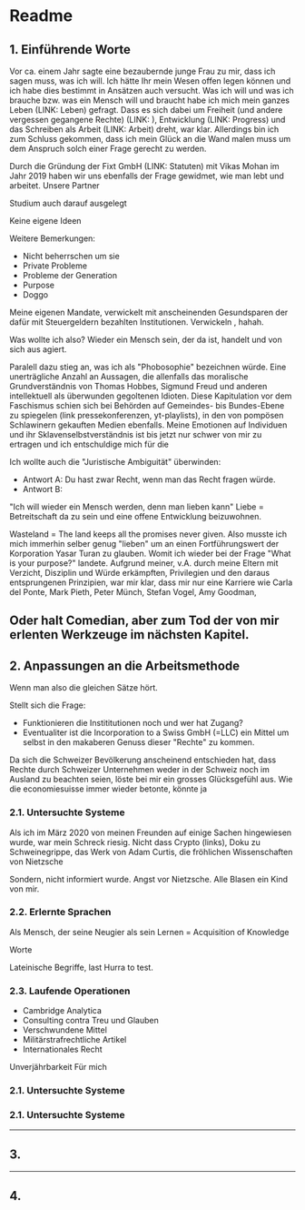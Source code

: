 # Readme

## 1. Einführende Worte
Vor ca. einem Jahr sagte eine bezaubernde junge Frau zu mir, dass ich sagen muss, was ich will.
Ich hätte Ihr mein Wesen offen legen können und ich habe dies bestimmt in Ansätzen auch versucht.
Was ich will und was ich brauche bzw. was ein Mensch will und braucht habe ich mich mein ganzes Leben (LINK: Leben) gefragt.
Dass es sich dabei um Freiheit (und andere vergessen gegangene Rechte) (LINK: ), Entwicklung (LINK: Progress) und das Schreiben als Arbeit (LINK: Arbeit) dreht, war klar.
Allerdings bin ich zum Schluss gekommen, dass ich mein Glück an die Wand malen muss um dem Anspruch solch einer Frage gerecht zu werden.

Durch die Gründung der Fixt GmbH (LINK: Statuten) mit Vikas Mohan im Jahr 2019 haben wir uns ebenfalls der Frage gewidmet, wie man lebt und arbeitet.
Unsere Partner

Studium auch darauf ausgelegt

Keine eigene Ideen

Weitere Bemerkungen:
- Nicht beherrschen um sie
- Private Probleme
- Probleme der Generation
- Purpose
- Doggo

Meine eigenen Mandate, verwickelt mit anscheinenden Gesundsparen der dafür mit Steuergeldern bezahlten Institutionen.
Verwickeln , hahah.


Was wollte ich also?
Wieder ein Mensch sein, der da ist, handelt und von sich aus agiert.

Paralell dazu stieg an, was ich als "Phobosophie" bezeichnen würde. Eine unerträgliche Anzahl an Aussagen, die allenfalls das moralische Grundverständnis von Thomas Hobbes, Sigmund Freud und anderen intellektuell als überwunden gegoltenen Idioten.
Diese Kapitulation vor dem Faschismus schien sich bei Behörden auf Gemeindes- bis Bundes-Ebene zu spiegelen (link pressekonferenzen, yt-playlists), in den von pompösen Schlawinern gekauften Medien ebenfalls.
Meine Emotionen auf Individuen und ihr Sklavenselbstverständnis ist bis jetzt nur schwer von mir zu ertragen und ich entschuldige mich für die

Ich wollte auch die "Juristische Ambiguität" überwinden:
- Antwort A: Du hast zwar Recht, wenn man das Recht fragen würde.
- Antwort B: 

"Ich will wieder ein Mensch werden, denn man lieben kann"
Liebe = Betreitschaft da zu sein und eine offene Entwicklung beizuwohnen.

Wasteland = The land keeps all the promises never given.
Also musste ich mich immerhin selber genug "lieben" um an einen Fortführungswert der Korporation Yasar Turan zu glauben.
Womit ich wieder bei der Frage "What is your purpose?" landete.
Aufgrund meiner, v.A. durch meine Eltern mit Verzicht, Disziplin und Würde erkämpften, Privilegien und den daraus entsprungenen Prinzipien, war mir klar, dass mir nur eine Karriere wie Carla del Ponte, Mark Pieth, Peter Münch, Stefan Vogel, Amy Goodman, 

Oder halt Comedian, aber zum Tod der von mir erlenten Werkzeuge im nächsten Kapitel.
---
## 2. Anpassungen an die Arbeitsmethode
Wenn man also die gleichen Sätze hört.

Stellt sich die Frage:
- Funktionieren die Instititutionen noch und wer hat Zugang?
- Eventualiter ist die Incorporation to a Swiss GmbH (=LLC) ein Mittel um selbst in den makaberen Genuss dieser "Rechte" zu kommen.

Da sich die Schweizer Bevölkerung anscheinend entschieden hat, dass Rechte durch Schweizer Unternehmen weder in der Schweiz noch im Ausland zu beachten seien, löste bei mir ein grosses Glücksgefühl aus.
Wie die economiesuisse immer wieder betonte, könnte ja

### 2.1. Untersuchte Systeme
Als ich im März 2020 von meinen Freunden auf einige Sachen hingewiesen wurde, war mein Schreck riesig.
Nicht dass Crypto (links), Doku zu Schweinegrippe, das Werk von Adam Curtis, die fröhlichen Wissenschaften von Nietzsche

Sondern, nicht informiert wurde. Angst vor Nietzsche.
Alle Blasen ein Kind von mir.

### 2.2. Erlernte Sprachen
Als Mensch, der seine Neugier als sein 
Lernen = Acquisition of Knowledge

Worte

Lateinische Begriffe, last Hurra to test.

### 2.3. Laufende Operationen
- Cambridge Analytica
- Consulting contra Treu und Glauben
- Verschwundene Mittel
- Militärstrafrechtliche Artikel
- Internationales Recht

Unverjährbarkeit
Für mich 

### 2.1. Untersuchte Systeme

### 2.1. Untersuchte Systeme
---
## 3. 


---
## 4. 

